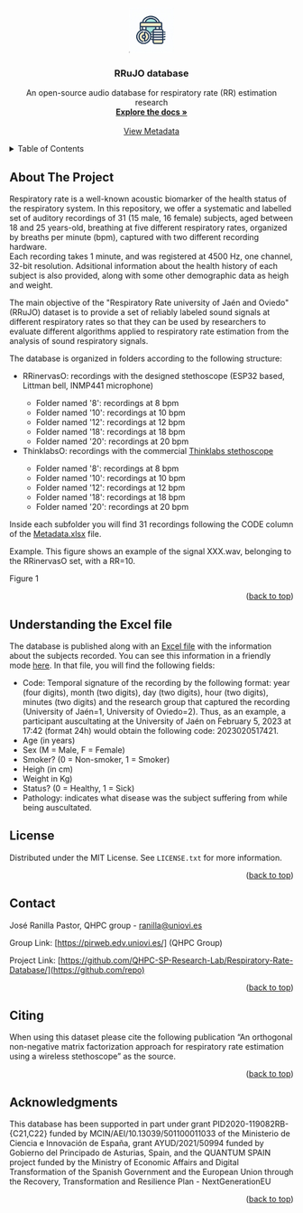 
<a name="readme-top"></a>

<!-- PROJECT LOGO -->
<br />
<div align="center">
  <a href="https://github.com/QHPC-SP-Research-Lab/Respiratory-Rate-Database/">
    <img src="./image/icono.jpeg" alt="Logo" width="80" height="80">
  </a>

  <h3 align="center">RRuJO database</h3>

  <p align="center">
    An open-source audio database for respiratory rate (RR) estimation research
    <br />
    <a href="https://github.com/QHPC-SP-Research-Lab/Respiratory-Rate-Database"><strong>Explore the docs »</strong></a>
    <br />
    <br />
    <a href="https://github.com/QHPC-SP-Research-Lab/Respiratory-Rate-Database/blob/main/Metadata.md">View Metadata</a>
  </p>
</div>



<!-- TABLE OF CONTENTS -->
<details>
  <summary>Table of Contents</summary>
  <ol>
    <li>
      <a href="#about-the-project">About The Project</a>
    </li>
    <li><a href="#the-excel-file">Understanding the Excel file</a></li>
    <li><a href="#license">License</a></li>
    <li><a href="#contact">Contact</a></li>
    <li><a href="#citing">Citing</a></li>
    <li><a href="#acknowledgments">Acknowledgments</a></li>
  </ol>
</details>



<!-- ABOUT THE PROJECT -->
<a name="about-the-project"></a>
## About The Project

Respiratory rate is a well-known acoustic biomarker of the health status of the respiratory system.
In this repository, we offer a systematic and labelled set of auditory recordings of 31 (15 male, 16 female) subjects, aged between 18 and 25 years-old, breathing at five different respiratory rates, organized by breaths per minute (bpm), captured with two different recording hardware.<br>
Each recording takes 1 minute, and was registered at 4500 Hz, one channel, 32-bit resolution.
Adsitional information about the health history of each subject is also provided, along with some other demographic data as heigh and weight.

The main objective of the "Respiratory Rate university of Jaén and Oviedo" (RRuJO) dataset is to provide a set of reliably labeled sound signals at different respiratory rates so that they can be used by researchers to evaluate different algorithms applied to respiratory rate estimation from the analysis of sound respiratory signals.

The database is organized in folders according to the following structure:
<ul>
  <li>RRinervasO: recordings with the designed stethoscope (ESP32 based, Littman bell, INMP441 microphone)</li>
  <ul>
  <li>Folder named '8': recordings at 8 bpm</li>
  <li>Folder named '10': recordings at 10 bpm</li>
  <li>Folder named '12': recordings at 12 bpm</li>
  <li>Folder named '18': recordings at 18 bpm</li>
  <li>Folder named '20': recordings at 20 bpm</li>
</ul> 
  <li>ThinklabsO: recordings with the commercial <a href="https://www.thinklabs.com/">Thinklabs stethoscope</a></li>
  <ul>
  <li>Folder named '8': recordings at 8 bpm</li>
  <li>Folder named '10': recordings at 10 bpm</li>
  <li>Folder named '12': recordings at 12 bpm</li>
  <li>Folder named '18': recordings at 18 bpm</li>
  <li>Folder named '20': recordings at 20 bpm</li>
</ul> 
</ul> 

Inside each subfolder you will find 31 recordings following the CODE column of the <a href="https://github.com/QHPC-SP-Research-Lab/Respiratory-Rate-Database/blob/main/Metadata.md">Metadata.xlsx</a> file.

Example. This figure shows an example of the signal XXX.wav, belonging to the RRinervasO set, with a RR=10.

Figure 1

<p align="right">(<a href="#readme-top">back to top</a>)</p>

<!-- The excel file -->
<a name="the-excel-file"></a>
## Understanding the Excel file

The database is published along with an <a href="https://github.com/QHPC-SP-Research-Lab/Respiratory-Rate-Database/blob/main/Metadata.xlsx">Excel file</a> with the information about the subjects recorded. You can see this information in a friendly mode <a href="https://github.com/QHPC-SP-Research-Lab/Respiratory-Rate-Database/blob/main/Metadata.md">here</a>.
In that file, you will find the following fields:
 <ul>
  <li>Code: Temporal signature of the recording by the following format: year (four digits), month (two digits), day (two digits), hour (two digits), minutes (two digits) and the research group that captured the recording (University of Jaén=1, University of Oviedo=2). Thus, as an example, a participant auscultating at the University of Jaén on February 5, 2023 at 17:42 (format 24h) would obtain the following code: 2023020517421.</li>
  <li>Age (in years)</li>
  <li>Sex (M = Male, F = Female)</li>
  <li>Smoker? (0 = Non-smoker, 1 = Smoker)</li>
  <li>Heigh (in cm)</li>
  <li>Weight in Kg)</li>
  <li>Status? (0 = Healthy, 1 = Sick)</li>
  <li>Pathology: indicates what disease was the subject suffering from while being auscultated.</li>
</ul> 

<!-- LICENSE -->
<a name="license"></a>
## License

Distributed under the MIT License. See `LICENSE.txt` for more information.

<p align="right">(<a href="#readme-top">back to top</a>)</p>

<!-- CONTACT -->
<a name="contact"></a>
## Contact

José Ranilla Pastor, QHPC group - ranilla@uniovi.es

Group Link: [https://pirweb.edv.uniovi.es/] (QHPC Group)

Project Link: [https://github.com/QHPC-SP-Research-Lab/Respiratory-Rate-Database/](https://github.com/repo)

<p align="right">(<a href="#readme-top">back to top</a>)</p>

<!-- CITING -->
<a name="citing"></a>
## Citing
When using this dataset please cite the following publication “An orthogonal non-negative matrix factorization approach for respiratory rate estimation using a wireless stethoscope” as the source.

<p align="right">(<a href="#readme-top">back to top</a>)</p>

<!-- ACKNOWLEDGMENTS -->
<a name="acknowledgments"></a>
## Acknowledgments

This database has been supported in part under grant PID2020-119082RB-{C21,C22} funded by MCIN/AEI/10.13039/501100011033 of the Ministerio de Ciencia e Innovación de España, grant
AYUD/2021/50994 funded by Gobierno del Principado de Asturias, Spain, and the QUANTUM SPAIN project funded by the Ministry of Economic Affairs and Digital Transformation of the Spanish Government and the European Union through the Recovery, Transformation and Resilience Plan - NextGenerationEU

<p align="right">(<a href="#readme-top">back to top</a>)</p>
